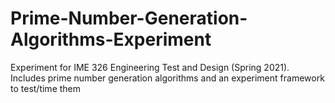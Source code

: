 # Prime-Number-Generation-Algorithms-Experiment
Experiment for IME 326 Engineering Test and Design (Spring 2021). Includes prime number generation algorithms and an experiment framework to test/time them
